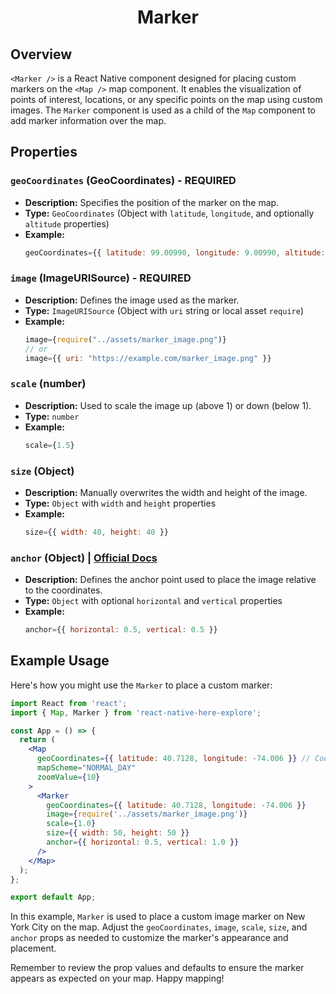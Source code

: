<h1 align="center">
    <strong>Marker</strong>
</h1>

## Overview

`<Marker />` is a React Native component designed for placing custom markers on the `<Map />` map component. It enables the visualization of points of interest, locations, or any specific points on the map using custom images. The `Marker` component is used as a child of the `Map` component to add marker information over the map.

## Properties

### `geoCoordinates` (GeoCoordinates) - REQUIRED

- **Description:** Specifies the position of the marker on the map.
- **Type:** `GeoCoordinates` (Object with `latitude`, `longitude`, and optionally `altitude` properties)
- **Example:**
  ```jsx
  geoCoordinates={{ latitude: 99.00990, longitude: 9.00990, altitude: 1.07 }}
  ```

### `image` (ImageURISource) - REQUIRED

- **Description:** Defines the image used as the marker.
- **Type:** `ImageURISource` (Object with `uri` string or local asset `require`)
- **Example:**
  ```jsx
  image={require("../assets/marker_image.png")}
  // or
  image={{ uri: "https://example.com/marker_image.png" }}
  ```

### `scale` (number)

- **Description:** Used to scale the image up (above 1) or down (below 1).
- **Type:** `number`
- **Example:**
  ```jsx
  scale={1.5}
  ```

### `size` (Object)

- **Description:** Manually overwrites the width and height of the image.
- **Type:** `Object` with `width` and `height` properties
- **Example:**
  ```jsx
  size={{ width: 40, height: 40 }}
  ```

### `anchor` (Object) | [Official Docs](https://www.here.com/docs/bundle/sdk-for-android-explore-developer-guide/page/topics/map-items.html#anchored-poi-markers)

- **Description:** Defines the anchor point used to place the image relative to the coordinates.
- **Type:** `Object` with optional `horizontal` and `vertical` properties
- **Example:**
  ```jsx
  anchor={{ horizontal: 0.5, vertical: 0.5 }}
  ```

## Example Usage

Here's how you might use the `Marker` to place a custom marker:

```jsx
import React from 'react';
import { Map, Marker } from 'react-native-here-explore';

const App = () => {
  return (
    <Map
      geoCoordinates={{ latitude: 40.7128, longitude: -74.006 }} // Coordinates for New York City
      mapScheme="NORMAL_DAY"
      zoomValue={10}
    >
      <Marker
        geoCoordinates={{ latitude: 40.7128, longitude: -74.006 }}
        image={require('../assets/marker_image.png')}
        scale={1.0}
        size={{ width: 50, height: 50 }}
        anchor={{ horizontal: 0.5, vertical: 1.0 }}
      />
    </Map>
  );
};

export default App;
```

In this example, `Marker` is used to place a custom image marker on New York City on the map. Adjust the `geoCoordinates`, `image`, `scale`, `size`, and `anchor` props as needed to customize the marker's appearance and placement.

Remember to review the prop values and defaults to ensure the marker appears as expected on your map. Happy mapping!
